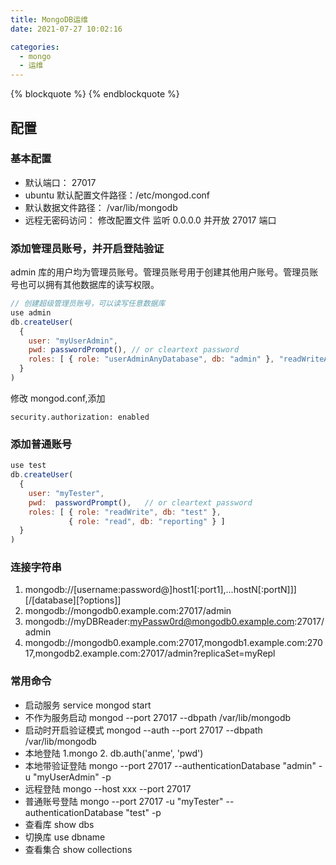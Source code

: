 ```yaml
---
title: MongoDB运维
date: 2021-07-27 10:02:16

categories:
  - mongo
  - 运维
---
```


{% blockquote %}
{% endblockquote %}

## 配置

### 基本配置

- 默认端口： 27017
- ubuntu 默认配置文件路径：/etc/mongod.conf
- 默认数据文件路径： /var/lib/mongodb
- 远程无密码访问： 修改配置文件 监听 0.0.0.0 并开放 27017 端口

### 添加管理员账号，并开启登陆验证

admin 库的用户均为管理员账号。管理员账号用于创建其他用户账号。管理员账号也可以拥有其他数据库的读写权限。

```js
// 创建超级管理员账号，可以读写任意数据库
use admin
db.createUser(
  {
    user: "myUserAdmin",
    pwd: passwordPrompt(), // or cleartext password
    roles: [ { role: "userAdminAnyDatabase", db: "admin" }, "readWriteAnyDatabase" ]
  }
)
```

修改 mongod.conf,添加

```
security.authorization: enabled
```

### 添加普通账号

```js
use test
db.createUser(
  {
    user: "myTester",
    pwd:  passwordPrompt(),   // or cleartext password
    roles: [ { role: "readWrite", db: "test" },
             { role: "read", db: "reporting" } ]
  }
)

```

### 连接字符串

1. mongodb://[username:password@]host1[:port1],...hostN[:portN]]][/[database][?options]]
2. mongodb://mongodb0.example.com:27017/admin
3. mongodb://myDBReader:myPassw0rd@mongodb0.example.com:27017/admin
4. mongodb://mongodb0.example.com:27017,mongodb1.example.com:27017,mongodb2.example.com:27017/admin?replicaSet=myRepl

### 常用命令

- 启动服务 service mongod start
- 不作为服务启动 mongod --port 27017 --dbpath /var/lib/mongodb
- 启动时开启验证模式 mongod --auth --port 27017 --dbpath /var/lib/mongodb
- 本地登陆 1.mongo 2. db.auth('anme', 'pwd')
- 本地带验证登陆 mongo --port 27017 --authenticationDatabase "admin" -u "myUserAdmin" -p
- 远程登陆 mongo --host xxx --port 27017
- 普通账号登陆 mongo --port 27017 -u "myTester" --authenticationDatabase "test" -p
- 查看库 show dbs
- 切换库 use dbname
- 查看集合 show collections
